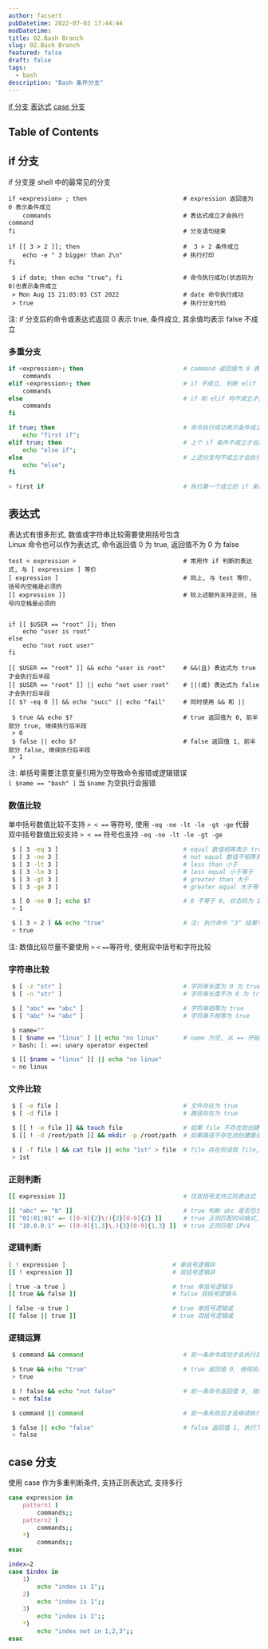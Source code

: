 ```yaml
---
author: facsert
pubDatetime: 2022-07-03 17:44:44
modDatetime:
title: 02.Bash Branch
slug: 02.Bash Branch
featured: false
draft: false
tags:
  - bash
description: "Bash 条件分支"
---
```


<!--
 * @Author       : facsert
 * @Date         : 2023-07-07 17:44:44
 * @LastEditTime: 2023-12-13 22:51:29
 * @Description  : edit description
-->

[if 分支](#if-分支)
[表达式](#表达式)
[case 分支](#case-分支)

## Table of Contents

## if 分支

if 分支是 shell 中的最常见的分支

```shell
if <expression> ; then                           # expression 返回值为 0 表示条件成立
    commands                                     # 表达式成立才会执行 command
fi                                               # 分支语句结束

if [[ 3 > 2 ]]; then                             #  3 > 2 条件成立
    echo -e " 3 bigger than 2\n"                 # 执行打印
fi

 $ if date; then echo "true"; fi                 # 命令执行成功(状态码为 0)也表示条件成立
 > Mon Aug 15 21:03:03 CST 2022                  # date 命令执行成功
 > true                                          # 执行分支代码
```

注: if 分支后的命令或表达式返回 0 表示 true, 条件成立, 其余值均表示 false 不成立

### 多重分支

```bash
if <expression>; then                            # command 返回值为 0 表示条件成立
    commands
elif <expression>; then                          # if 不成立, 判断 elif
    commands
else                                             # if 和 elif 均不成立才执行
    commands
fi

if true; then                                    # 命令执行成功表示条件成立
    echo "first if";
elif true; then                                  # 上个 if 条件不成立才会执行判断
    echo "else if";
else                                             # 上述分支均不成立才会执行
    echo "else";
fi

> first if                                       # 执行第一个成立的 if 条件
```

## 表达式

表达式有很多形式, 数值或字符串比较需要使用括号包含  
Linux 命令也可以作为表达式, 命令返回值 0 为 true, 返回值不为 0 为 false

```shell
test < expression >                              # 常用作 if 判断的表达式, 与 [ expression ] 等价
[ expression ]                                   # 同上, 与 test 等价, 括号内空格是必须的
[[ expression ]]                                 # 较上述额外支持正则, 括号内空格是必须的


if [[ $USER == "root" ]]; then
    echo "user is root"
else
    echo "not root user"
fi

[[ $USER == "root" ]] && echo "user is root"     # &&(且) 表达式为 true 才会执行后半段
[[ $USER == "root" ]] || echo "not user root"    # ||(或) 表达式为 false 才会执行后半段
[[ $? -eq 0 ]] && echo "succ" || echo "fail"     # 同时使用 && 和 ||

 $ true && echo $?                               # true 返回值为 0, 前半部分 true, 继续执行后半段
 > 0
 $ false || echo $?                              # false 返回值 1, 前半部分 false, 继续执行后半段
 > 1
```

注: 单括号需要注意变量引用为空导致命令报错或逻辑错误  
`[ $name == "bash" ]` 当 `$name` 为空执行会报错

### 数值比较

单中括号数值比较不支持 `> < ==` 等符号, 使用 `-eq -ne -lt -le -gt -ge` 代替  
双中括号数值比较支持 `> < ==` 符号也支持 `-eq -ne -lt -le -gt -ge`

```bash
 $ [ 3 -eq 3 ]                                   # equal 数值相等表示 true
 $ [ 3 -ne 3 ]                                   # not equal 数值不相等表示 true
 $ [ 3 -lt 3 ]                                   # less than 小于
 $ [ 3 -le 3 ]                                   # less equal 小于等于
 $ [ 3 -gt 3 ]                                   # greater than 大于
 $ [ 3 -ge 3 ]                                   # greater equal 大于等于

 $ [ 0 -ne 0 ]; echo $?                          # 0 不等于 0, 状态码为 1
 > 1

 $ [ 3 > 2 ] && echo "true"                      # 注: 执行命令 "3" 结果写入 2 命名的文件, 执行成功打印 true
 > true
```

注: 数值比较尽量不要使用 `>` `<` `==`等符号, 使用双中括号和字符比较

### 字符串比较

```bash
 $ [ -z "str" ]                                  # 字符串长度为 0 为 true
 $ [ -n "str" ]                                  # 字符串长度不为 0 为 true

 $ [ "abc" == "abc" ]                            # 字符串相等为 true
 $ [ "abc" != "abc" ]                            # 字符串不相等为 true

 $ name=""
 $ [ $name == "linux" ] || echo "no linux"       # name 为空, 从 == 开始执行, 报错
 > bash: [: ==: unary operator expected

 $ [[ $name = "linux" ]] || echo "no linux"
 > no linux
```

### 文件比较

```bash
 $ [ -e file ]                                   # 文件存在为 true
 $ [ -d file ]                                   # 路径存在为 true

 $ [[ ! -e file ]] && touch file                 # 如果 file 不存在则创建 file
 $ [[ ! -d /root/path ]] && mkdir -p /root/path  # 如果路径不存在测创建路径

 $ [ -f file ] && cat file || echo "1st" > file  # file 存在则读取 file, 不存在则创建并写入 "1st"
 > 1st
```

### 正则判断

```bash
[[ expression ]]                                 # 仅双括号支持正则表达式

[[ "abc" =~ "b" ]]                               # true 判断 abc 是否包含 b
[[ "01:01:01" =~ ([0-9]{2}\:){2}[0-9]{2} ]]      # true 正则匹配时间格式, 正则表达式不能用引号包含
[[ "10.0.0.1" =~ ([0-9]{1,3}\.){3}[0-9]{1,3} ]]  # true 正则匹配 IPV4
```

### 逻辑判断

```bash
[ ! expression ]                              # 单括号逻辑非
[[ ! expression ]]                            # 双括号逻辑非

[ true -a true ]                              # true 单括号逻辑与
[[ true && false ]]                           # false 双括号逻辑与

[ false -o true ]                             # true 单括号逻辑或
[[ false || true ]]                           # true 双括号逻辑或
```

### 逻辑运算

```bash
 $ command && command                            # 前一条命令成功才会执行后一条

 $ true && echo "true"                           # true 返回值 0, 继续执行
 > true

 $ ! false && echo "not false"                   # 前一条命令返回值 0, 继续执行
 > not false

 $ command || command                            # 前一条失败后才会继续执行后一条

 $ false || echo "false"                         # false 返回值 1, 执行下一条
 > false
```

## case 分支

使用 case 作为多重判断条件, 支持正则表达式, 支持多行

```bash
case expression in
    pattern1 )
        commands;;
    pattern2 )
        commands;;
    *)
        commands;;
esac

index=2
case $index in
    1)
        echo "index is 1";;
    2)
        echo "index is 1";;
    3)
        echo "index is 1";;
    *)
        echo "index not in 1,2,3";;
esac
```
